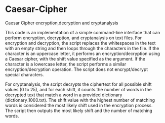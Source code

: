 # Caesar-Cipher
Caesar Cipher encryption,decryption and cryptanalysis

This code is an implementation of a simple command-line interface that can perform encryption, decryption, and cryptanalysis on text files.
For encryption and decryption, the script replaces the whitespaces in the text with an empty string and then loops through the characters in the file. If the character 
is an uppercase letter, it performs an encryption/decryption using a Caesar cipher, with the shift value specified as the argument. If the character is a lowercase 
letter, the script performs a similar encryption/decryption operation. The script does not encrypt/decrypt special characters.

For cryptanalysis, the script decrypts the ciphertext for all possible shift values (0 to 25), and for each shift, it counts the number of words in the decrypted text 
that match a word in a provided dictionary (dictionary_1000.txt). The shift value with the highest number of matching words is considered the most likely shift used in 
the encryption process. The script then outputs the most likely shift and the number of matching words.
